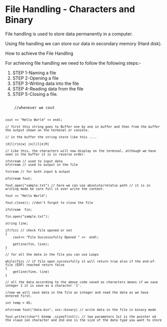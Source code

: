 # File Handling - Characters and Binary #

File handling is used to store data permanently in a computer. 

Using file handling we can store our data in secondary memory (Hard disk).

How to achieve the File Handling

For achieving file handling we need to follow the following steps:-

1. STEP 1-Naming a file
2. STEP 2-Opening a file
3. STEP 3-Writing data into the file
4. STEP 4-Reading data from the file
5. STEP 5-Closing a file.

<code>
    //whenever we cout 

    cout << "Hello World" << endl;

    // first this string goes to Buffer one by one in buffer and then from the buffer the output shown on the terminal or console.

    // in the buffer the string store like this ....  
     
    |d|l|r|o|w| |o|l|l|e|H| 

    // Like this, the characters will now display on the terminal, although we have seen in the buffer it is in reverse order.

    ifstream // used to input data 
    ofstream // used to output in the file  

    fstream // for both input & output

    ofstream fout;

    fout.open("sample.txt") // here we can use absolute/relatie path // it is in writing mode be care full it over write the content.

    fout << "Hello World";

    fout.close(); //don't forgot to close the file

    ifstream  fin;

    fin.open("sample.txt");
    
    string line;

    if(fin) // check file opened or not
    {
        cout<< "File Successufully Opened " <<  endl;

        getline(fin, line);
    }

    // for all the data in the file you can use Loops

    while(fin) // if file open successfully it will return true also if the end-of-file (EOF) reached return false
    {
        getline(fine, line)
    }

    // all the data according to the above code saved as characters means if we save integer 1 it is save as a character '1'.

    //now we will save data in the file as integer and read the data as we have entered first.

    int temp = 45;

    ofstream fout("data.bin", ios::binary) // write data in the file in binary mode 

    fout.write((char*) &temp ,sizeof(int)); // two parameters 1st is the pointer od the vlaue ion character and 2nd one is the size of the data type you want to store 

    
    
</code>